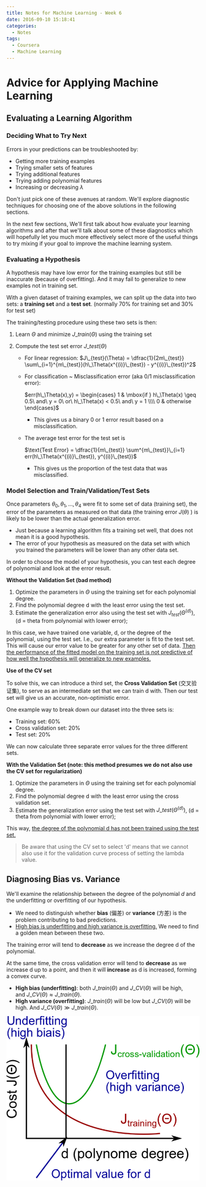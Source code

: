 ```yaml
---
title: Notes for Machine Learning - Week 6
date: 2016-09-10 15:18:41
categories:
  - Notes
tags:
  - Coursera
  - Machine Learning
---
```


# Advice for Applying Machine Learning

## Evaluating a Learning Algorithm

### Deciding What to Try Next

Errors in your predictions can be troubleshooted by:

* Getting more training examples
* Trying smaller sets of features
* Trying additional features
* Trying adding polynomial features
* Increasing or decreasing $\lambda$

Don't just pick one of these avenues at random. We'll explore diagnostic techniques for choosing one of the above solutions in the following sections.

In the next few sections, We'll first talk about how evaluate your learning algorithms and after that we'll talk about some of these diagnostics which will hopefully let you much more effectively select more of the useful things to try mixing if your goal to improve the machine learning system. 

<!--more-->

### Evaluating a Hypothesis

A hypothesis may have low error for the training examples but still be inaccurate (because of overfitting). And it may fail to generalize to new examples not in training set.

With a given dataset of training examples, we can split up the data into two sets: a **training set** and a **test set**. (normally 70% for training set and 30% for test set)

The training/testing procedure using these two sets is then:

1. Learn $\Theta$ and minimize $J\_{train}(\Theta)$ using the training set

2. Compute the test set error $J\_{test}(\Theta)$

   * For linear regression: $J\_{test}(\Theta) = \dfrac{1}{2m\_{test}} \sum\_{i=1}^{m\_{test}}(h\_\Theta(x^{(i)}\_{test}) - y^{(i)}\_{test})^2$

   * For classification ~ Misclassification error (aka 0/1 misclassification error): 

     $err(h\_\Theta(x),y) = \begin{cases} 1 & \mbox{if } h\_\Theta(x) \geq 0.5\ and\ y = 0\ or\ h\_\Theta(x) < 0.5\ and\ y = 1 \\\\ 0 & otherwise \end{cases}$

     *  This gives us a binary 0 or 1 error result based on a misclassification.

   * The average test error for the test set is

     $\text{Test Error} = \dfrac{1}{m\_{test}} \sum^{m\_{test}}\_{i=1} err(h\_\Theta(x^{(i)}\_{test}), y^{(i)}\_{test})$

     * This gives us the proportion of the test data that was misclassified.


### Model Selection and Train/Validation/Test Sets
Once parameters $\theta _0, \theta _1, \dots , \theta _4$ were fit to some set of data (training set), the error of the parameters as measured on that data (the training error $J(\theta)$ ) is likely to be lower than the actual generalization error.

* Just because a learning algorithm fits a training set well, that does not mean it is a good hypothesis.
* The error of your hypothesis as measured on the data set with which you trained the parameters will be lower than any other data set.

In order to choose the model of your hypothesis, you can test each degree of polynomial and look at the error result.

**Without the Validation Set (bad method)**

1. Optimize the parameters in $\Theta$ using the training set for each polynomial degree.
2. Find the polynomial degree d with the least error using the test set.
3. Estimate the generalization error also using the test set with $J_{test}(\Theta^{(d)})$, (d = theta from polynomial with lower error);

In this case, we have trained one variable, d, or the degree of the polynomial, using the test set. I.e., our extra parameter is fit to the test set. This will cause our error value to be greater for any other set of data. <u>Then the performance of the fitted model on the training set is not predictive of how well the hypothesis will generalize to new examples.</u>

**Use of the CV set**

To solve this, we can introduce a third set, the **Cross Validation Set** (交叉验证集), to serve as an intermediate set that we can train d with. Then our test set will give us an accurate, non-optimistic error.

One example way to break down our dataset into the three sets is:

* Training set: 60%
* Cross validation set: 20%
* Test set: 20%

We can now calculate three separate error values for the three different sets.

**With the Validation Set (note: this method presumes we do not also use the CV set for regularization)**

1. Optimize the parameters in $\Theta$ using the training set for each polynomial degree.
2. Find the polynomial degree d with the least error using the cross validation set.
3. Estimate the generalization error using the test set with $J\_{test}(\Theta^{(d)})$, (d = theta from polynomial with lower error);

This way, <u>the degree of the polynomial d has not been trained using the test set.</u>

> Be aware that using the CV set to select 'd' means that we cannot also use it for the validation curve process of setting the lambda value.

## Diagnosing Bias vs. Variance

We'll examine the relationship between the degree of the polynomial $d$ and the underfitting or overfitting of our hypothesis.

* We need to distinguish whether **bias** (偏差) or **variance** (方差) is the problem contributing to bad predictions.
* <u>High bias is underfitting and high variance is overfitting.</u> We need to find a golden mean between these two.

The training error will tend to **decrease** as we increase the degree d of the polynomial.

At the same time, the cross validation error will tend to **decrease** as we increase d up to a point, and then it will **increase** as d is increased, forming a convex curve.

* **High bias (underfitting)**: both $J\_{train}(\Theta)$ and $J\_{CV}(\Theta)$ will be high, and $J\_{CV}(\Theta) \approx J\_{train}(\Theta)$.
* **High variance (overfitting)**: $J\_{train}(\Theta)$ will be low but $J\_{CV}(\Theta)$ will be high. And $J\_{CV}(\Theta) \gg J\_{train}(\Theta)$.


![Features-and-polynom-degree](/images/Features-and-polynom-degree.png)

